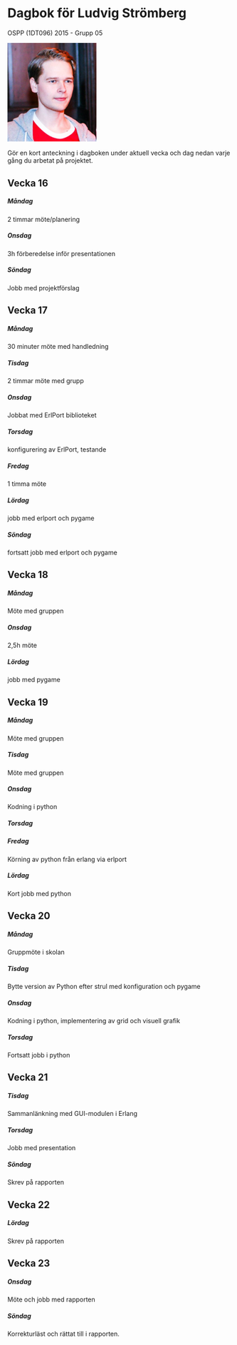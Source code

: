 # Dagbok för Ludvig Strömberg

OSPP (1DT096) 2015 - Grupp 05

<img src="../images/ludvig.jpg" width="200">


Gör en kort anteckning i dagboken under aktuell vecka och dag nedan
varje gång du arbetat på projektet.

## Vecka 16

##### Måndag
2 timmar möte/planering

##### Onsdag
3h förberedelse inför presentationen

##### Söndag
Jobb med projektförslag 

## Vecka 17

##### Måndag
30 minuter möte med handledning

##### Tisdag
2 timmar möte med grupp

##### Onsdag
Jobbat med ErlPort biblioteket

##### Torsdag
konfigurering av ErlPort, testande

##### Fredag
1 timma möte

##### Lördag
jobb med erlport och pygame

##### Söndag
fortsatt jobb med erlport och pygame

## Vecka 18

##### Måndag
Möte med gruppen

##### Onsdag
2,5h möte

##### Lördag
jobb med pygame

## Vecka 19

##### Måndag
Möte med gruppen

##### Tisdag
Möte med gruppen

##### Onsdag
Kodning i python

##### Torsdag

##### Fredag
Körning av python från erlang via erlport

##### Lördag
Kort jobb med python

## Vecka 20

##### Måndag
Gruppmöte i skolan

##### Tisdag
Bytte version av Python efter strul med konfiguration och pygame

##### Onsdag
Kodning i python, implementering av grid och visuell grafik

##### Torsdag
Fortsatt jobb i python

## Vecka 21

##### Tisdag
Sammanlänkning med GUI-modulen i Erlang

##### Torsdag
Jobb med presentation

##### Söndag
Skrev på rapporten

## Vecka 22

##### Lördag
Skrev på rapporten

## Vecka 23

##### Onsdag
Möte och jobb med rapporten

##### Söndag
Korrekturläst och rättat till i rapporten.

